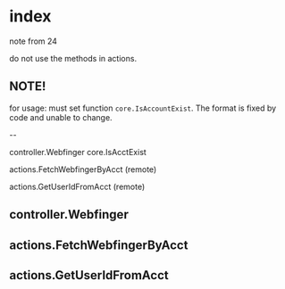 # index

note from 24

do not use the methods in actions.

## NOTE!

for usage:
must set function `core.IsAccountExist`. The format is fixed by code and unable to change.

--

controller.Webfinger
 core.IsAcctExist

actions.FetchWebfingerByAcct
(remote)

actions.GetUserIdFromAcct
(remote)

## controller.Webfinger

## actions.FetchWebfingerByAcct

## actions.GetUserIdFromAcct